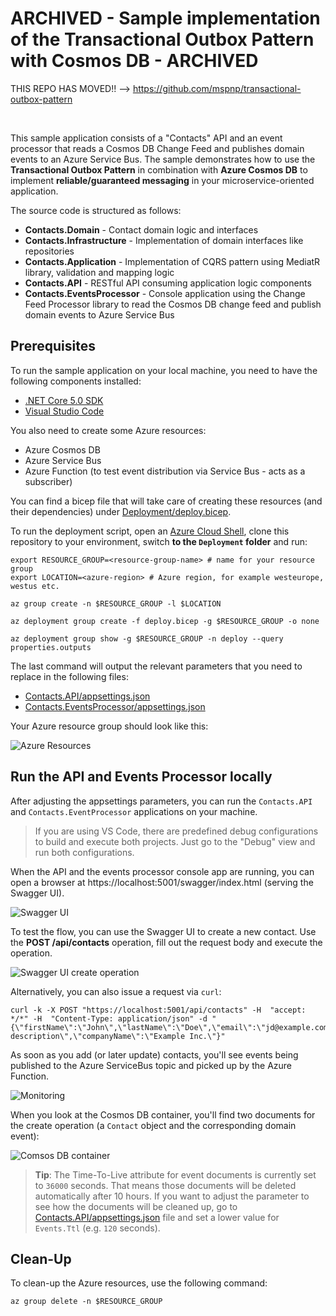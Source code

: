 # ARCHIVED - Sample implementation of the Transactional Outbox Pattern with Cosmos DB - ARCHIVED

THIS REPO HAS MOVED!! --> <https://github.com/mspnp/transactional-outbox-pattern>

<br>

This sample application consists of a "Contacts" API and an event processor that reads a Cosmos DB Change Feed and publishes domain events to an Azure Service Bus. The sample demonstrates how to use the **Transactional Outbox Pattern** in combination with **Azure Cosmos DB** to implement **reliable/guaranteed messaging** in your microservice-oriented application.

The source code is structured as follows:

- **Contacts.Domain** - Contact domain logic and interfaces
- **Contacts.Infrastructure** - Implementation of domain interfaces like repositories
- **Contacts.Application** - Implementation of CQRS pattern using MediatR library, validation and mapping logic
- **Contacts.API** - RESTful API consuming application logic components
- **Contacts.EventsProcessor** - Console application using the Change Feed Processor library to read the Cosmos DB change feed and publish domain events to Azure Service Bus

## Prerequisites

To run the sample application on your local machine, you need to have the following components installed:

- [.NET Core 5.0 SDK](https://dotnet.microsoft.com/download/dotnet/5.0)
- [Visual Studio Code](https://code.visualstudio.com/download)

You also need to create some Azure resources:

- Azure Cosmos DB
- Azure Service Bus
- Azure Function (to test event distribution via Service Bus - acts as a subscriber)

You can find a bicep file that will take care of creating these resources (and their dependencies) under [Deployment/deploy.bicep](Deployment/deploy.bicep).

To run the deployment script, open an [Azure Cloud Shell](https://shell.azure.com), clone this repository to your environment, switch **to the `Deployment` folder** and run:

```shell
export RESOURCE_GROUP=<resource-group-name> # name for your resource group
export LOCATION=<azure-region> # Azure region, for example westeurope, westus etc.

az group create -n $RESOURCE_GROUP -l $LOCATION

az deployment group create -f deploy.bicep -g $RESOURCE_GROUP -o none

az deployment group show -g $RESOURCE_GROUP -n deploy --query properties.outputs
```

The last command will output the relevant parameters that you need to replace in the following files:

- [Contacts.API/appsettings.json](Contacts.API/appsettings.json)
- [Contacts.EventsProcessor/appsettings.json](Contacts.EventsProcessor/appsettings.json)

Your Azure resource group should look like this:

![Azure Resources](Images/azure_resources.png "Azure Resources after a successful deployment")

## Run the API and Events Processor locally

After adjusting the appsettings parameters, you can run the `Contacts.API` and `Contacts.EventProcessor` applications on your machine.

> If you are using VS Code, there are predefined debug configurations to build and execute both projects. Just go to the "Debug" view and run both configurations.

When the API and the events processor console app are running, you can open a browser at https://localhost:5001/swagger/index.html (serving the Swagger UI).

![Swagger UI](Images/swaggerui.png "Swagger UI of the Contacts API")

To test the flow, you can use the Swagger UI to create a new contact. Use the **POST /api/contacts** operation, fill out the request body and execute the operation.

![Swagger UI create operation](Images/swagger_post_contact.png "Swagger UI operation for contact creation.")

Alternatively, you can also issue a request via `curl`:

```shell
curl -k -X POST "https://localhost:5001/api/contacts" -H  "accept: */*" -H  "Content-Type: application/json" -d "{\"firstName\":\"John\",\"lastName\":\"Doe\",\"email\":\"jd@example.com\",\"description\":\"Sample description\",\"companyName\":\"Example Inc.\"}"
```

As soon as you add (or later update) contacts, you'll see events being published to the Azure ServiceBus topic and picked up by the Azure Function.

![Monitoring](Images/monitoringoutput.png "Monitoring output of processed events by the Azure Function")

When you look at the Cosmos DB container, you'll find two documents for the create operation (a `Contact` object and the corresponding domain event):

![Comsos DB container](Images/cosmos_contact.png "Data container in Comsos DB after a successful create operation.")

> **Tip**: The Time-To-Live attribute for event documents is currently set to `36000` seconds. That means those documents will be deleted automatically after 10 hours. If you want to adjust the parameter to see how the documents will be cleaned up, go to [Contacts.API/appsettings.json](Contacts.API/appsettings.json) file and set a lower value for `Events.Ttl` (e.g. `120` seconds).

## Clean-Up

To clean-up the Azure resources, use the following command:

```shell
az group delete -n $RESOURCE_GROUP
```
